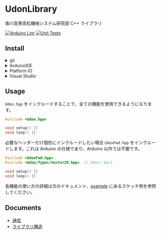 # UdonLibrary

香川高専高松機械システム研究部 C++ ライブラリ

[![Arduino Lint](https://github.com/udonrobo/UdonLibrary/actions/workflows/ArduinoLint.yml/badge.svg)](https://github.com/udonrobo/UdonLibrary/actions/workflows/ArduinoLint.yml)
[![Unit Tests](https://github.com/udonrobo/UdonLibrary/actions/workflows/UnitTest.yml/badge.svg)](https://github.com/udonrobo/UdonLibrary/actions/workflows/UnitTest.yml)

## Install

<details>
<summary> git </summary>

ライブラリのバージョン管理に git を使用します。インストールしていない場合はインストールしてください。

- 公式ページから

  <https://git-scm.com/download>

- ターミナルから

  winget (windows)

  ```sh
  winget install --id Git.Git -e --source winget
  ```

  apt (linux)

  ```sh
  sudo apt-get update
  sudo apt-get install git-all
  ```

  homebrew (mac os 等)

  ```sh
  brew install git
  ```

  インストール確認

  ```sh
  git version
  ```

> 本ライブラリのレポジトリはプライベートであるため、クローンするには udonrobo organization に 参加している github アカウントと、 git が紐付いている必要があります。git インストール後、初回のクローン時に紐付けを求められます。

</details>

<details>
<summary> ArduinoIDE </summary>

- 追加

  Arduino にはライブラリを保存する特定のディレクトリがあります。

  > 既定値: `~/Documents/Arduino/libraries`
  >
  > 変更している場合: `ファイル > 環境設定 > スケッチブックの保存場所欄` + `/libraries`
  >
  > ```sh
  > # ターミナルを開き、調べたディレクトリに移動
  > cd ~/Documents/Arduino/libraries
  >
  > # 本ライブラリクローン
  > git clone https://github.com/udonrobo/UdonLibrary.git
  >
  > # セットアップ実行(依存ライブラリの追加等)
  > ./UdonLibrary/setup.sh
  > ```

- 更新

  ```sh
  # 追加する時に調べたlibrariesディレクトリに移動
  cd ~/Documents/Arduino/libraries/UdonLibrary

  # ライブラリを更新
  git pull
  ```

</details>

<details>
<summary> Platform IO </summary>

</details>

<details>
<summary> Visual Studio </summary>

1. 追加

   追加先が git で管理されている場合 -> submodule を使用

   ```sh
   # VisualStudioのプロジェクトディレクトリで実行
   git submodule add https://github.com/udonrobo/UdonLibrary.git

   git commit -m "add UdonLibrary" # submodule add でステージングも行われるため git add 不要
   ```

   追加先が git で管理されていない場合 -> クローン

   ```sh
   # VisualStudioのプロジェクトディレクトリで実行
   git clone https://github.com/udonrobo/UdonLibrary.git
   ```

   > 次のようなディレクトリ構成になっていれば OK です。
   >
   > ```sh
   > Test   <-- ソリューションディレクトリ
   > │  Test.sln
   > │
   > └─Test   <-- プロジェクトディレクトリ
   >     │  Test.cpp
   >     │  Test.vcxproj
   >     │  Test.vcxproj.filters
   >     │  Test.vcxproj.user
   >     │
   >     └─UdonLibrary   <--- うどん
   >         ├─src
   >         │  │  Udon.hpp
   >         │  │
   >         │  └─Udon
   >         │      ├─
   >         ...    ...
   > ```

2. インクルードパス設定

   以下の手順でインクルードパスを設定することで　`#include <Udon.hpp>`　のように記述できるようになります。

   ソリューションエクスプローラ > プロジェクトを右クリック > プロパティ > VC++ディレクトリ > インクルードディレクトリの項目にある `↓` > 編集 > 新しい行の追加(フォルダアイコンボタン)

   新しい項目に `$(ProjectDir)\UdonLibrary\src\` と入力します。`$(ProjectDir)` は プロジェクトディレクトリのパスを表すマクロです。

- 追加している様子 (submodule 使用時)

  ![setup](https://github.com/udonrobo/UdonLibrary/assets/91818705/aaecedbc-2490-4b11-85e5-fbf0a7d09302)

  [サンプルレポジトリ](https://github.com/udonrobo/UdonLibraryDemoOnVisualStudio)

- 更新

  submodule 使用時

  ```sh
  # 追加先のリポジトリ内で実行
  git submodule update --remote
  ```

  通常クローン時

  ```sh
  # UdonLibrary内で実行
  git pull
  ```

- `git submodule` 使用時の注意点

  > 追加先のプロジェクト自体のクローンを行うとき `--recursive` オプションを与えなければライブラリがクローンされません(空フォルダになります)。
  >
  > ```sh
  > git clone --recursive <プロジェクトURL>
  > ```

  > また submodule は追加時のコミットを参照するため、追加先のプロジェクトをクローンしてもライブラリは submodule 追加時のコミットの内容になります。
  >
  > 最新のライブラリを使用する場合は submodule を更新する必要があります。(`git submodule` 使用時の更新を参照)

</details>

## Usage

`Udon.hpp` をインクルードすることで、全ての機能を使用できるようになります。

```cpp
#include <Udon.hpp>

void setup() {}
void loop() {}
```

必要なヘッダーだけ個別にインクルードしたい場合 `UdonFwd.hpp` をインクルードします。これは Arduino の仕様であり、Arduino 以外では不要です。

```cpp
#include <UdonFwd.hpp>
#include <Udon/Types/Vector2D.hpp>  // Udon::Vec2

void setup() {}
void loop() {}
```

各機能の使い方の詳細は次のドキュメント、[example](./example/) にあるスケッチ例を参照してください。

## Documents

- [通信](./docs/Com/Communication.md)
- [ライブラリ構造](./docs/)